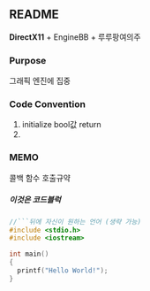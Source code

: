 ## README

**DirectX11** + EngineBB + 루루팡여의주


### Purpose

그래픽 엔진에 집중


### Code Convention

1. initialize bool값 return
2. 


### MEMO

콜백 함수
호출규약


##### 이것은 코드블럭
```c++
//```뒤에 자신이 원하는 언어 (생략 가능)
#include <stdio.h>
#include <iostream>

int main() 
{
  printf("Hello World!");
}
```
